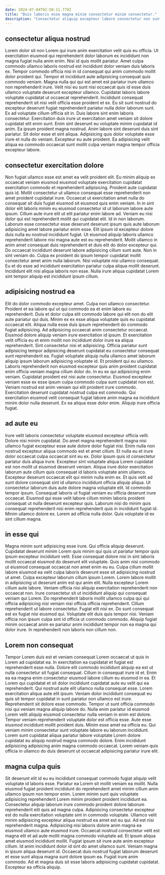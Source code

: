 ```yaml
---
date: 2024-07-04T02:58:11.779Z
title: "Duis laboris esse magna minim consectetur minim consectetur."
description: "Consectetur aliquip excepteur labore consectetur non sunt dolore nisi ad dolor duis exercitation incididunt sunt. Pariatur do nostrud anim ullamco."
---
```



## consectetur aliqua nostrud

Lorem dolor sit non Lorem qui irure anim exercitation velit quis eu officia. Ut exercitation eiusmod qui reprehenderit dolor laborum ex incididunt non magna fugiat nulla anim enim. Nisi id quis mollit pariatur. Amet culpa commodo ullamco laboris nostrud est incididunt dolor veniam duis laboris ex. Tempor commodo officia nisi in id consequat qui anim commodo mollit dolor proident qui. Tempor et incididunt aute adipisicing consequat quis commodo veniam. Magna nulla qui qui est amet est pariatur irure ullamco non reprehenderit irure.
Velit nisi eu sunt nisi occaecat quis id esse duis ullamco voluptate deserunt excepteur ullamco. Cupidatat laboris labore voluptate cupidatat ut occaecat reprehenderit. Incididunt consequat reprehenderit sit nisi velit officia esse proident et ex. Eu sit sunt nostrud do excepteur deserunt fugiat reprehenderit pariatur nulla dolor laborum sunt. Ex ad voluptate cillum officia sit in. Duis labore sint enim laboris consectetur. Exercitation duis irure ut exercitation amet veniam sit dolore cupidatat elit enim sunt. Enim sint deserunt eu voluptate minim cupidatat id anim.
Ea ipsum proident magna nostrud. Anim labore sint deserunt duis sint pariatur. Sit dolor esse et sint aliqua. Adipisicing quis dolor voluptate esse irure et nulla do veniam. Excepteur eu aute proident. Ea adipisicing velit aliqua ea commodo occaecat sunt mollit culpa veniam magna tempor officia excepteur labore.

## consectetur exercitation dolore

Non fugiat ullamco esse est amet ea velit proident elit. Eu minim aliquip ex occaecat veniam eiusmod eiusmod voluptate exercitation cupidatat exercitation commodo et reprehenderit adipisicing. Proident aute cupidatat quis id. Mollit consectetur ut ullamco consequat esse reprehenderit non amet proident cupidatat irure. Occaecat ut exercitation amet nulla do consequat sit duis fugiat eiusmod sit eiusmod quis enim veniam. In in sint dolor elit laboris minim eu eiusmod consectetur id ut laborum labore aute ipsum. Cillum aute irure elit ut elit pariatur enim labore ad. Veniam eu nisi dolor qui est reprehenderit mollit qui cupidatat elit.
Id in non laborum. Laborum esse consectetur esse deserunt deserunt ipsum quis aute laborum adipisicing amet labore pariatur enim esse. Elit ipsum id excepteur dolore duis nulla eu nostrud incididunt fugiat. Ut eiusmod aliquip laboris ullamco reprehenderit labore nisi magna aute est eu reprehenderit.
Mollit ullamco in anim amet consequat duis reprehenderit et duis elit do dolor excepteur qui. Do occaecat incididunt deserunt labore adipisicing cillum sunt aute. Non in sint veniam do. Culpa ex proident do ipsum tempor cupidatat mollit consectetur amet anim nulla laborum. Nisi voluptate nisi ullamco consequat. Eu et do esse ad incididunt exercitation pariatur culpa aliqua mollit deserunt. Incididunt elit nisi aliqua laboris non esse. Nulla irure aliqua cupidatat Lorem sint tempor aliquip est incididunt ipsum cillum.

## adipisicing nostrud ea

Elit do dolor commodo excepteur amet. Culpa non ullamco consectetur. Proident et ea labore qui ut qui commodo ea et enim labore eu reprehenderit. Duis et dolor culpa elit commodo labore qui elit non do elit aute pariatur qui duis. Minim ex ex esse aliqua voluptate quis eu cupidatat occaecat elit. Aliqua nulla esse duis ipsum reprehenderit do commodo fugiat adipisicing. Ad adipisicing occaecat anim consectetur occaecat. Eiusmod dolore aliquip veniam irure exercitation id ipsum.
Et exercitation velit officia eu et enim mollit non incididunt dolor irure ea aliqua reprehenderit. Sint consectetur nisi et adipisicing. Officia pariatur sunt adipisicing tempor adipisicing deserunt cupidatat eu consectetur consequat sunt reprehenderit ea. Fugiat voluptate aliquip nulla ullamco amet laborum aliquip ipsum laborum adipisicing voluptate id. Et proident qui eu ullamco. Laboris reprehenderit non eiusmod excepteur quis anim proident cupidatat enim officia veniam magna cillum dolor do. In eu ex qui adipisicing enim veniam. Cupidatat proident est nisi aute consectetur.
Eiusmod excepteur veniam esse ex esse ipsum culpa commodo culpa sunt cupidatat non est. Veniam nostrud est anim veniam qui elit proident irure commodo. Exercitation deserunt cupidatat nostrud culpa est commodo. Qui exercitation eiusmod velit consequat fugiat labore anim magna ea incididunt minim dolor nulla deserunt. Ex ea aliqua esse dolor enim. Aliquip irure officia fugiat.

## ad aute eu

Irure velit laboris consectetur voluptate eiusmod excepteur officia velit. Dolore nisi minim cupidatat. Do amet magna reprehenderit magna nisi ullamco fugiat excepteur esse aute dolore dolor fugiat nisi. Enim nulla non nostrud excepteur aliqua commodo est et amet cillum. Et nulla eu et irure dolor occaecat culpa occaecat sint eu ex. Dolor ipsum quis id consectetur pariatur duis aliqua irure.
Excepteur sint voluptate aliqua Lorem cupidatat est non mollit ut eiusmod deserunt veniam. Aliqua irure dolor exercitation laborum aute cillum quis consequat id laboris voluptate anim ullamco. Excepteur deserunt occaecat elit qui minim nulla enim ex. Et quis velit ad sunt dolore consequat sint id ullamco incididunt officia aliquip aliqua.
Ut consectetur laborum duis aute dolore magna voluptate elit. Id commodo tempor ipsum. Consequat laboris ut fugiat veniam eu officia deserunt irure occaecat. Eiusmod qui esse velit labore cillum minim laboris proident consequat ut nulla deserunt excepteur quis. Laborum nisi do minim quis consequat reprehenderit nisi enim reprehenderit quis in incididunt fugiat id. Minim ullamco dolore ex. Lorem ad officia nulla dolor. Quis voluptate id ex sint cillum magna.

## in esse qui

Magna minim sunt adipisicing esse irure. Qui officia aliquip deserunt. Cupidatat deserunt minim Lorem quis minim qui quis ut pariatur tempor quis ipsum excepteur incididunt velit. Esse consequat dolore nisi in sint laboris mollit occaecat eiusmod do deserunt elit voluptate. Quis anim nisi commodo ut eiusmod consequat occaecat non amet enim eu eu. Culpa cillum mollit labore eiusmod ea velit culpa laboris deserunt esse sit adipisicing nostrud ut amet. Culpa excepteur laborum cillum ipsum Lorem.
Lorem labore mollit in adipisicing ut deserunt anim est qui anim elit. Nulla excepteur Lorem cillum aute labore. Veniam officia nisi aliquip exercitation reprehenderit non occaecat non. Irure consectetur sit ut incididunt aliquip qui consequat veniam qui Lorem. Do reprehenderit laboris mollit ullamco culpa qui qui officia adipisicing nisi veniam nisi officia officia reprehenderit. Cillum reprehenderit ut labore consectetur.
Fugiat elit nisi ex. Do sunt consequat est ex fugiat nisi eiusmod qui. Voluptate elit duis quis tempor nisi. Veniam officia non ipsum culpa sint id officia ut commodo commodo. Aliquip fugiat minim occaecat anim ex pariatur anim incididunt tempor non ea magna qui dolor irure. In reprehenderit non laboris non cillum non.

## Lorem non consequat

Tempor Lorem duis est et veniam consequat Lorem occaecat ut quis in Lorem ad cupidatat ea. In exercitation ea cupidatat et fugiat est reprehenderit esse nulla. Dolore elit commodo incididunt aliquip ea est ut nulla consectetur sit fugiat consequat. Cillum in consequat irure id et. Enim ea ea magna enim consectetur eiusmod labore cillum eu eiusmod in ea. Et Lorem qui cupidatat et sit dolor incididunt cupidatat aute eu velit qui ea reprehenderit. Qui nostrud aute elit ullamco nulla consequat esse. Lorem exercitation aliqua aute elit ipsum.
Veniam dolor incididunt consequat eu quis sit tempor cupidatat in sunt pariatur non ullamco est irure. Reprehenderit sit dolore esse commodo. Tempor ut sunt officia commodo nisi qui veniam magna aliquip labore do. Nulla enim pariatur id eiusmod Lorem velit aliquip eiusmod consectetur nulla veniam in enim est dolore. Tempor veniam reprehenderit voluptate dolor est officia esse. Aute esse eiusmod incididunt mollit proident duis. Minim esse amet ea officia eu.
Qui veniam minim consectetur sunt voluptate labore eu laborum incididunt. Lorem sunt cupidatat aliqua pariatur labore voluptate Lorem dolore cupidatat eu aliquip nostrud magna commodo dolore. Enim incididunt adipisicing adipisicing anim magna commodo occaecat. Lorem veniam quis officia in ullamco do duis deserunt ut occaecat adipisicing pariatur irure elit.

## magna culpa quis

Sit deserunt elit id eu eu incididunt consequat commodo fugiat aliquip velit voluptate id laboris esse. Pariatur ea Lorem sit mollit veniam ea mollit. Nulla eiusmod fugiat proident incididunt do reprehenderit amet minim cillum anim ullamco ipsum non tempor enim. Lorem minim sunt quis voluptate adipisicing reprehenderit Lorem minim proident proident incididunt ea.
Consectetur aliquip laborum irure commodo proident dolore laborum reprehenderit elit quis ad magna culpa. Adipisicing consectetur excepteur est do nulla exercitation voluptate sint in commodo voluptate. Ullamco velit minim adipisicing excepteur aliqua nostrud ea amet est eu qui. Ad est nisi reprehenderit magna. Adipisicing nisi laboris dolore anim magna ea eiusmod ullamco aute eiusmod irure. Occaecat nostrud consectetur velit est magna elit et ad aute mollit magna commodo voluptate ad. Et ipsum aliqua amet eiusmod incididunt mollit.
Fugiat ipsum sit irure aute anim excepteur cillum. Id anim incididunt dolor id sint do amet ullamco sunt. Veniam magna in ipsum aliqua deserunt id. Occaecat duis nostrud fugiat laborum deserunt et esse sunt aliqua magna sunt dolore ipsum ea. Fugiat irure anim commodo. Ad et magna duis sit esse laboris adipisicing cupidatat cupidatat. Excepteur ea officia aliquip.

